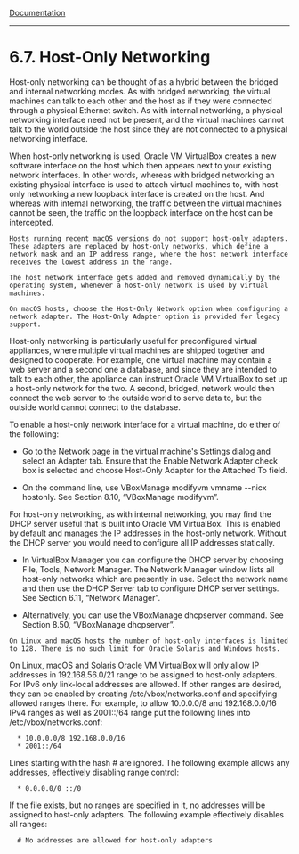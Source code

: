 [Documentation](https://www.virtualbox.org/manual/ch06.html#network_hostonly)

---


# 6.7. Host-Only Networking
Host-only networking can be thought of as a hybrid between the bridged and internal networking modes. As with bridged networking, the virtual machines can talk to each other and the host as if they were connected through a physical Ethernet switch. As with internal networking, a physical networking interface need not be present, and the virtual machines cannot talk to the world outside the host since they are not connected to a physical networking interface.

When host-only networking is used, Oracle VM VirtualBox creates a new software interface on the host which then appears next to your existing network interfaces. In other words, whereas with bridged networking an existing physical interface is used to attach virtual machines to, with host-only networking a new loopback interface is created on the host. And whereas with internal networking, the traffic between the virtual machines cannot be seen, the traffic on the loopback interface on the host can be intercepted.

```text
Hosts running recent macOS versions do not support host-only adapters. These adapters are replaced by host-only networks, which define a network mask and an IP address range, where the host network interface receives the lowest address in the range.

The host network interface gets added and removed dynamically by the operating system, whenever a host-only network is used by virtual machines.

On macOS hosts, choose the Host-Only Network option when configuring a network adapter. The Host-Only Adapter option is provided for legacy support.
```

Host-only networking is particularly useful for preconfigured virtual appliances, where multiple virtual machines are shipped together and designed to cooperate. For example, one virtual machine may contain a web server and a second one a database, and since they are intended to talk to each other, the appliance can instruct Oracle VM VirtualBox to set up a host-only network for the two. A second, bridged, network would then connect the web server to the outside world to serve data to, but the outside world cannot connect to the database.

To enable a host-only network interface for a virtual machine, do either of the following:

- Go to the Network page in the virtual machine's Settings dialog and select an Adapter tab. Ensure that the Enable Network Adapter check box is selected and choose Host-Only Adapter for the Attached To field.

- On the command line, use VBoxManage modifyvm vmname --nicx hostonly. See Section 8.10, “VBoxManage modifyvm”.

For host-only networking, as with internal networking, you may find the DHCP server useful that is built into Oracle VM VirtualBox. This is enabled by default and manages the IP addresses in the host-only network. Without the DHCP server you would need to configure all IP addresses statically.

- In VirtualBox Manager you can configure the DHCP server by choosing File, Tools, Network Manager. The Network Manager window lists all host-only networks which are presently in use. Select the network name and then use the DHCP Server tab to configure DHCP server settings. See Section 6.11, “Network Manager”.

- Alternatively, you can use the VBoxManage dhcpserver command. See Section 8.50, “VBoxManage dhcpserver”.

```text
On Linux and macOS hosts the number of host-only interfaces is limited to 128. There is no such limit for Oracle Solaris and Windows hosts.
```

On Linux, macOS and Solaris Oracle VM VirtualBox will only allow IP addresses in 192.168.56.0/21 range to be assigned to host-only adapters. For IPv6 only link-local addresses are allowed. If other ranges are desired, they can be enabled by creating /etc/vbox/networks.conf and specifying allowed ranges there. For example, to allow 10.0.0.0/8 and 192.168.0.0/16 IPv4 ranges as well as 2001::/64 range put the following lines into /etc/vbox/networks.conf:

      * 10.0.0.0/8 192.168.0.0/16
      * 2001::/64
      
Lines starting with the hash # are ignored. The following example allows any addresses, effectively disabling range control:

      * 0.0.0.0/0 ::/0
      
If the file exists, but no ranges are specified in it, no addresses will be assigned to host-only adapters. The following example effectively disables all ranges:

      # No addresses are allowed for host-only adapters